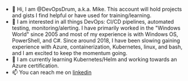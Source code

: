 - 👋 Hi, I am @DevOpsDrum, a.k.a. Mike. This account will hold projects and gists I find helpful or have used for training/learning.
- 👀 I am interested in all things DevOps: CI/CD pipelines, automated testing, monitoring/alerting. I have primarily worked in the "Windows World" since 2005 and most of my experience is with Windows OS, PowerShell, and C#.
Since around 2018, I have been slowing gaining experience with Azure, containerization, Kubernetes, linux, and bash, and I am excited to keep the momentum going.
- 🌱 I am currently learning Kubernetes/Helm and working towards an Azure certification.
- 📫 You can reach me on [linkedin](https://www.linkedin.com/in/madrum/)

<!---
DevOpsDrum/DevOpsDrum is a ✨ special ✨ repository because its `README.md` (this file) appears on your GitHub profile.
You can click the Preview link to take a look at your changes.
--->
